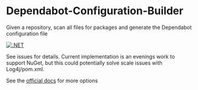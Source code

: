 # Dependabot-Configuration-Builder
Given a repository, scan all files for packages and generate the Dependabot configuration file

[![.NET](https://github.com/samsmithnz/Dependabot-Configuration-Builder/actions/workflows/dotnet.yml/badge.svg)](https://github.com/samsmithnz/Dependabot-Configuration-Builder/actions/workflows/dotnet.yml)

See issues for details. Current implementation is an evenings work to support NuGet, but this could potentially solve scale issues with Log4j/pom.xml.

See the [official docs](https://docs.github.com/en/code-security/supply-chain-security/keeping-your-dependencies-updated-automatically/configuration-options-for-dependency-updates) for more options
